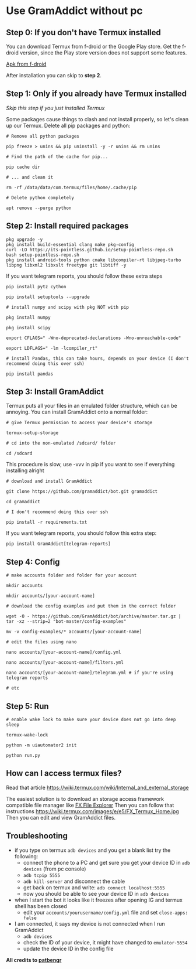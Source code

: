 
# Use GramAddict without pc


## Step 0: If you don't have Termux installed

You can download Termux from f-droid or the Google Play store. Get the f-droid version, since the Play store version does not support some features.  

[Apk from f-droid](https://f-droid.org/it/packages/com.termux/)

After installation you can skip to __step 2__.

## Step 1: Only if you already have Termux installed

_Skip this step if you just installed Termux_

Some packages cause things to clash and not install properly, so let's clean up our Termux. 
Delete all pip packages and python:

```
# Remove all python packages

pip freeze > unins && pip uninstall -y -r unins && rm unins

# Find the path of the cache for pip...

pip cache dir

# ... and clean it

rm -rf /data/data/com.termux/files/home/.cache/pip

# Delete python completely

apt remove --purge python
```


## Step 2: Install required packages

```
pkg upgrade -y
pkg install build-essential clang make pkg-config
curl -LO https://its-pointless.github.io/setup-pointless-repo.sh
bash setup-pointless-repo.sh
pkg install android-tools python cmake libcompiler-rt libjpeg-turbo libpng libxml2 libxslt freetype git libtiff -y
```

If you want telegram reports, you should follow these extra steps

```
pip install pytz cython

pip install setuptools --upgrade

# install numpy and scipy with pkg NOT with pip

pkg install numpy

pkg install scipy

export CFLAGS=" -Wno-deprecated-declarations -Wno-unreachable-code"

export LDFLAGS=" -lm -lcompiler_rt"

# install Pandas, this can take hours, depends on your device (I don't recommend doing this over ssh)

pip install pandas

```

## Step 3: Install GramAddict

Termux puts all your files in an emulated folder structure, which can be annoying. You can install GramAddict onto a normal folder:

```
# give Termux permission to access your device's storage

termux-setup-storage

# cd into the non-emulated /sdcard/ folder

cd /sdcard
```

This procedure is slow, use -vvv in pip if you want to see if everything installing alright

```
# download and install GramAddict

git clone https://github.com/gramaddict/bot.git gramaddict

cd gramaddict

# I don't recommend doing this over ssh

pip install -r requirements.txt
```

If you want telegram reports, you should follow this extra step:
```
pip install GramAddict[telegram-reports]
```
    
## Step 4: Config

```
# make accounts folder and folder for your account

mkdir accounts

mkdir accounts/[your-account-name]

# download the config examples and put them in the correct folder

wget -O - https://github.com/GramAddict/bot/archive/master.tar.gz | tar -xz --strip=2 "bot-master/config-examples"

mv -v config-examples/* accounts/[your-account-name]

# edit the files using nano

nano accounts/[your-account-name]/config.yml

nano accounts/[your-account-name]/filters.yml

nano accounts/[your-account-name]/telegram.yml # if you're using telegram reports

# etc
```

## Step 5: Run

```
# enable wake lock to make sure your device does not go into deep sleep

termux-wake-lock

python -m uiautomator2 init

python run.py
```
    
## How can I access termux files?
Read that article
https://wiki.termux.com/wiki/Internal_and_external_storage

The easiest solution is to download an storage access framework compatible file manager like
[FX File Explorer](https://play.google.com/store/apps/details?id=nextapp.fx)
Then you can follow that instructions
https://wiki.termux.com/images/e/e5/FX_Termux_Home.jpg
Then you can edit and view GramAddict files.

## Troubleshooting
* if you type on termux `adb devices` and you get a blank list try the following:
	* connect the phone to a PC and get sure you get your device ID in `adb devices` (from pc console)
	* `adb tcpip 5555`
	* `adb kill-server` and disconnect the cable
	* get back on termux and write: `adb connect localhost:5555`
	* now you should be able to see your device ID in `adb devices`
* when I start the bot it looks like it freezes after opening IG and termux shell has been closed
	* edit your `accounts/yourusername/config.yml` file and set `close-apps: false`
* I am connected, it says my device is not connected when I run GramAddict
	* `adb devices`
	* check the ID of your device, it might have changed to `emulator-5554`
	* update the device ID in the config file
	



**All credits to [patbengr](https://github.com/patbengr)**


